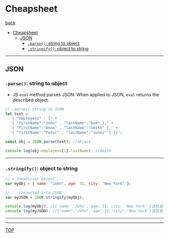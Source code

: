 # Cheapsheet

[back](../index.md)

- [Cheapsheet](#cheapsheet)
  - [JSON](#json)
    - [`.parse()`: string to object](#parse-string-to-object)
    - [`.stringify()`: object to string](#stringify-object-to-string)

---

## JSON

### `.parse()`: string to object

- JS `eval` method parses JSON. When applied to JSON, `eval` returns the described object.

```js
// .parse() string to JSON
let text =
  '{ "employees" : [' +
  '{ "firstName":"John" , "lastName":"Doe" },' +
  '{ "firstName":"Anna" , "lastName":"Smith" },' +
  '{ "firstName":"Peter" , "lastName":"Jones" } ]}';

const obj = JSON.parse(text); //object

console.log(obj.employees[1].lastName); //Smith
```

---

### `.stringify()`: object to string

```js
// a JavaScript object...:
var myObj = { name: "John", age: 31, city: "New York" };

// ...converted into JSON:
var myJSON = JSON.stringify(myObj);

console.log(myObj); //{ name: 'John', age: 31, city: 'New York' }该处是对象
console.log(myJSON); //{"name":"John","age":31,"city":"New York"}该处是字符串
```

---

---

[TOP](#cheapsheet)

